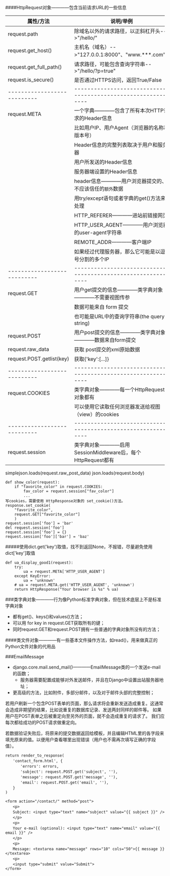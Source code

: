 ####HttpRequest对象————包含当前请求URL的一些信息

|         属性/方法         |                         说明/举例                          |
|---------------------------|------------------------------------------------------------|
| request.path              | 除域名以外的请求路径，以正斜杠开头-->"/hello/"             |
| request.get_host()        | 主机名（域名）-->"127.0.0.1:8000"、"www.***.com"           |
| request.get_full_path()   | 请求路径，可能包含查询字符串-->"/hello/?p=true"            |
| request.is_secure()       | 是否通过HTTPS访问，返回True/False                          |
|---------------------------|------------------------------------------------------------|
| request.META              | 一个字典————包含了所有本次HTTP请求的Header信息             |
|                           | 比如用户IP、用户Agent（浏览器的名称和版本号）              |
|                           | Header信息的完整列表取决于用户和服务器                     |
|                           | 用户所发送的Header信息                                     |
|                           | 服务器端设置的Header信息                                   |
|                           | header信息————用户浏览器提交的、不应该信任的`额外`数据     |
|                           | 用try/except语句或者字典的get()方法来处理                  |
|                           | HTTP_REFERER————进站前链接网页                             |
|                           | HTTP_USER_AGENT————用户浏览器的user-agent字符串            |
|                           | REMOTE_ADDR————客户端IP                                    |
|                           | 如果经过代理服务器，那么它可能是以逗号分割的多个IP         |
|---------------------------|------------------------------------------------------------|
| request.GET               | 用户get提交的信息————类字典对象————不需要视图传参          |
|                           | 数据可能来自 form 提交                                     |
|                           | 也可能是URL中的查询字符串(the query string)                |
| request.POST              | 用户post提交的信息————类字典对象————数据来自form提交       |
| request.raw_data          | 获取 post提交的xml原始数据                                 |
| request.POST.getlist(key) | 获取{'key':[...]}                                          |
|---------------------------|------------------------------------------------------------|
| request.COOKIES           | 类字典对象————每一个HttpRequest对象都有                    |
|                           | 可以使用它读取任何浏览器发送给视图（view）的cookies        |
|---------------------------|------------------------------------------------------------|
| request.session           | 类字典对象————启用SessionMiddleware后，每个HttpRequest都有 |

simplejson.loads(request.raw_post_data)
json.loads(request.body)

```
def show_color(request):
    if "favorite_color" in request.COOKIES:
        fav_color = request.session["fav_color"]
        ...
写cookies，需要使用 HttpResponse对象的 set_cookie()方法。
response.set_cookie(
    "favorite_color",
    request.GET["favorite_color"]
    )
request.session['foo'] = 'bar'
del request.session['foo']
request.session['foo'] = {}
request.session['foo']['bar'] = 'baz'
```

#####使用dict.get('key')取值，找不到返回None，不报错，尽量避免使用dict['key']取值
```
def ua_display_good1(request):
    try:
        ua = request.META['HTTP_USER_AGENT']
    except KeyError:
        ua = 'unknown'
    # ua = request.META.get('HTTP_USER_AGENT', 'unknown')
    return HttpResponse("Your browser is %s" % ua)
```

###类字典对象————行为像Python标准字典对象，但在技术底层上不是标准字典对象
- 都有get()、keys()和values()方法；
- 可以用 for key in request.GET获取所有的键；
- 同时request.GET和request.POST拥有一些普通的字典对象所没有的方法；

####类文件对象————有一些基本文件操作方法，如read()，用来做真正的Python文件对象的代用品

###EmailMessage
- django.core.mail.send_mail()————EmailMessage类的一个发送e-mail的函数；
    + 服务器需要配置成能够对外发送邮件，并且在Django中设置出站服务器地址；
- 更高级的方法，比如附件，多部分邮件，以及对于邮件头部的完整控制；

若用户刷新一个包含POST表单的页面，那么请求将会重新发送造成重复。这通常会造成非期望的结果，比如说重复的数据库记录、发送两封同样的邮件等。 如果用户在POST表单之后被重定向至另外的页面，就不会造成重复的请求了。
我们应每次都给成功的POST请求做重定向。

若数据验证失败后，将原来的提交数据返回给模板，并且编辑HTML里的各字段来填充原来的值。以便用户查看哪里出现错误（用户也不需再次填写正确的字段值）。  

    return render_to_response(  
    　　'contact_form.html', {  
    　　　　'errors': errors,  
    　　　　'subject': request.POST.get('subject', ''),  
    　　　　'message': request.POST.get('message', ''),  
    　　　　'email': request.POST.get('email', ''),  
    　　}  
    )  

    <form action="/contact/" method="post">  
    　　<p>  
    　　Subject: <input type="text" name="subject" value="{{ subject }}" />
    　　</p>  
    　　<p>  
    　　Your e-mail (optional): <input type="text" name="email" value="{{ email }}" />  
    　　</p>  
    　　<p>  
    　　Message: <textarea name="message" rows="10" cols="50">{{ message }}</textarea>  
    　　<p>
    　　<input type="submit" value="Submit">
    </form>